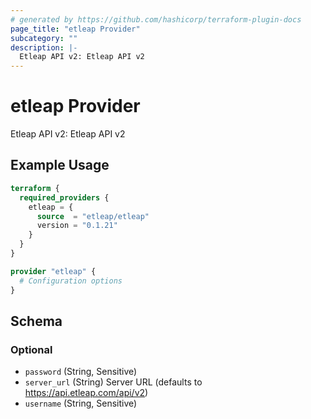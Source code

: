 ```yaml
---
# generated by https://github.com/hashicorp/terraform-plugin-docs
page_title: "etleap Provider"
subcategory: ""
description: |-
  Etleap API v2: Etleap API v2
---
```


# etleap Provider

Etleap API v2: Etleap API v2

## Example Usage

```terraform
terraform {
  required_providers {
    etleap = {
      source  = "etleap/etleap"
      version = "0.1.21"
    }
  }
}

provider "etleap" {
  # Configuration options
}
```

<!-- schema generated by tfplugindocs -->
## Schema

### Optional

- `password` (String, Sensitive)
- `server_url` (String) Server URL (defaults to https://api.etleap.com/api/v2)
- `username` (String, Sensitive)
